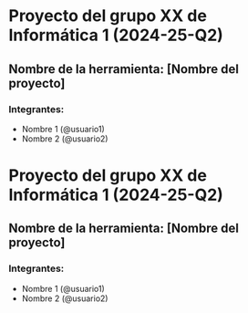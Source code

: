 # Proyecto del grupo XX de Informática 1 (2024-25-Q2)
## Nombre de la herramienta: [Nombre del proyecto]
### Integrantes:
- Nombre 1 (@usuario1)
- Nombre 2 (@usuario2)
# Proyecto del grupo XX de Informática 1 (2024-25-Q2)
## Nombre de la herramienta: [Nombre del proyecto]
### Integrantes:
- Nombre 1 (@usuario1)
- Nombre 2 (@usuario2)
